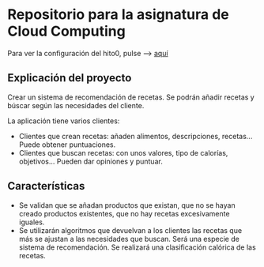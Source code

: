 ﻿# Repositorio para la asignatura de Cloud Computing
 Para ver la configuración del hito0, pulse --> [aquí](doc/configuración.md)
 
## Explicación del proyecto

Crear un sistema de recomendación de recetas. Se podrán añadir recetas y búscar según las necesidades del cliente.

La aplicación tiene varios clientes:
- Clientes que crean recetas: añaden alimentos, descripciones, recetas... Puede obtener puntuaciones.
- Clientes que buscan recetas: con unos valores, tipo de calorías, objetivos... Pueden dar opiniones y puntuar.

## Características
- Se validan que se añadan productos que existan, que no se hayan creado productos existentes, que no hay recetas excesivamente iguales.
- Se utilizarán algoritmos que devuelvan a los clientes las recetas que más se ajustan a las necesidades que buscan. Será una especie de sistema de recomendación. Se realizará una clasificación calórica de las recetas.





